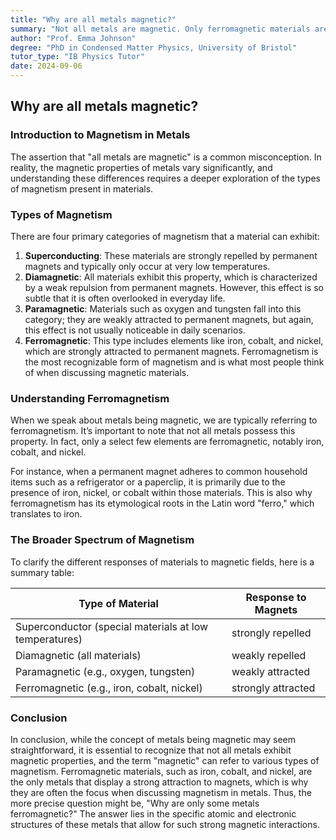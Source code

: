 ```yaml
---
title: "Why are all metals magnetic?"
summary: "Not all metals are magnetic. Only ferromagnetic materials are strongly attracted to magnets, like iron, cobalt, and nickel. Most metals are not ferromagnetic, so they don't stick to magnets."
author: "Prof. Emma Johnson"
degree: "PhD in Condensed Matter Physics, University of Bristol"
tutor_type: "IB Physics Tutor"
date: 2024-09-06
---
```


## Why are all metals magnetic?

### Introduction to Magnetism in Metals

The assertion that "all metals are magnetic" is a common misconception. In reality, the magnetic properties of metals vary significantly, and understanding these differences requires a deeper exploration of the types of magnetism present in materials.

### Types of Magnetism

There are four primary categories of magnetism that a material can exhibit:

1. **Superconducting**: These materials are strongly repelled by permanent magnets and typically only occur at very low temperatures.
2. **Diamagnetic**: All materials exhibit this property, which is characterized by a weak repulsion from permanent magnets. However, this effect is so subtle that it is often overlooked in everyday life.
3. **Paramagnetic**: Materials such as oxygen and tungsten fall into this category; they are weakly attracted to permanent magnets, but again, this effect is not usually noticeable in daily scenarios.
4. **Ferromagnetic**: This type includes elements like iron, cobalt, and nickel, which are strongly attracted to permanent magnets. Ferromagnetism is the most recognizable form of magnetism and is what most people think of when discussing magnetic materials.

### Understanding Ferromagnetism

When we speak about metals being magnetic, we are typically referring to ferromagnetism. It’s important to note that not all metals possess this property. In fact, only a select few elements are ferromagnetic, notably iron, cobalt, and nickel. 

For instance, when a permanent magnet adheres to common household items such as a refrigerator or a paperclip, it is primarily due to the presence of iron, nickel, or cobalt within those materials. This is also why ferromagnetism has its etymological roots in the Latin word "ferro," which translates to iron.

### The Broader Spectrum of Magnetism

To clarify the different responses of materials to magnetic fields, here is a summary table:

| Type of Material                        | Response to Magnets                  |
|-----------------------------------------|--------------------------------------|
| Superconductor (special materials at low temperatures) | strongly repelled                      |
| Diamagnetic (all materials)            | weakly repelled                     |
| Paramagnetic (e.g., oxygen, tungsten)  | weakly attracted                    |
| Ferromagnetic (e.g., iron, cobalt, nickel) | strongly attracted                   |

### Conclusion

In conclusion, while the concept of metals being magnetic may seem straightforward, it is essential to recognize that not all metals exhibit magnetic properties, and the term "magnetic" can refer to various types of magnetism. Ferromagnetic materials, such as iron, cobalt, and nickel, are the only metals that display a strong attraction to magnets, which is why they are often the focus when discussing magnetism in metals. Thus, the more precise question might be, "Why are only some metals ferromagnetic?" The answer lies in the specific atomic and electronic structures of these metals that allow for such strong magnetic interactions.
    